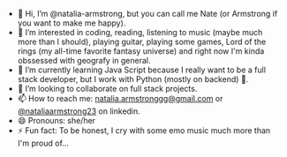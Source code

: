 - 👋 Hi, I’m @natalia-armstrong, but you can call me Nate (or Armstrong if you want to make me happy).
- 👀 I’m interested in coding, reading, listening to music (maybe much more than I should), playing guitar, playing some games, Lord of the rings (my all-time favorite fantasy universe) and right now I'm kinda obssessed with geografy in general.
- 🌱 I’m currently learning Java Script because I really want to be a full stack developer, but I work with Python (mostly on backend) 🐍.
- 💞️ I’m looking to collaborate on full stack projects.
- 📫 How to reach me: natalia.armstronggg@gmail.com or[ @nataliaarmstrong23](https://www.linkedin.com/in/nataliaarmstrong23/) on linkedin.
- 😄 Pronouns: she/her
- ⚡ Fun fact: To be honest, I cry with some emo music much more than I'm proud of...

<!---
natalia-armstrong/natalia-armstrong is a ✨ special ✨ repository because its `README.md` (this file) appears on your GitHub profile.
You can click the Preview link to take a look at your changes.
--->
